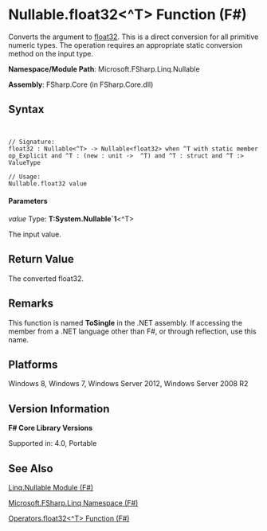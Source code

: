# Nullable.float32<^T> Function (F#)

Converts the argument to [float32](http://msdn.microsoft.com/en-us/library/9bf674b5-ea9a-4b08-ad42-4da313b6ebf0). This is a direct conversion for all primitive numeric types. The operation requires an appropriate static conversion method on the input type.

**Namespace/Module Path**: Microsoft.FSharp.Linq.Nullable

**Assembly**: FSharp.Core (in FSharp.Core.dll)


## Syntax


```


// Signature:
float32 : Nullable<^T> -> Nullable<float32> when ^T with static member op_Explicit and ^T : (new : unit ->  ^T) and ^T : struct and ^T :> ValueType

// Usage:
Nullable.float32 value

```



#### Parameters
*value*
Type: **T:System.Nullable&#96;1**&lt;^T&gt;


The input value.




## Return Value
The converted float32.


## Remarks
This function is named **ToSingle** in the .NET assembly. If accessing the member from a .NET language other than F#, or through reflection, use this name.


## Platforms
Windows 8, Windows 7, Windows Server 2012, Windows Server 2008 R2


## Version Information
**F# Core Library Versions**

Supported in: 4.0, Portable




## See Also
[Linq.Nullable Module &#40;F&#35;&#41;](Linq.Nullable-Module-%5BFSharp%5D.md)

[Microsoft.FSharp.Linq Namespace &#40;F&#35;&#41;](Microsoft.FSharp.Linq-Namespace-%5BFSharp%5D.md)

[Operators.float32&#60;^T&#62; Function &#40;F&#35;&#41;](Operators.float32%5B%5ET%5D-Function-%5BFSharp%5D.md)

